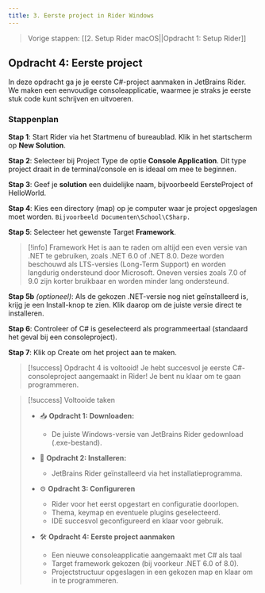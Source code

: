 ```yaml
---
title: 3. Eerste project in Rider Windows
---
```


> Vorige stappen: [[2. Setup Rider macOS||Opdracht 1: Setup Rider]]

## Opdracht 4: Eerste project
In deze opdracht ga je je eerste C#-project aanmaken in JetBrains Rider. We maken een eenvoudige consoleapplicatie, waarmee je straks je eerste stuk code kunt schrijven en uitvoeren.

### Stappenplan

**Stap 1**: Start Rider via het Startmenu of bureaublad. Klik in het startscherm op **New Solution**.

**Stap 2**: Selecteer bij Project Type de optie **Console Application**. Dit type project draait in de terminal/console en is ideaal om mee te beginnen.

**Stap 3**: Geef je **solution** een duidelijke naam, bijvoorbeeld EersteProject of HelloWorld.

**Stap 4**: Kies een directory (map) op je computer waar je project opgeslagen moet worden. `Bijvoorbeeld Documenten\School\CSharp.`

**Stap 5**: Selecteer het gewenste Target **Framework**.

> [!info] Framework
> Het is aan te raden om altijd een even versie van .NET te gebruiken, zoals .NET 6.0 of .NET 8.0. Deze worden beschouwd als LTS-versies (Long-Term Support) en worden langdurig ondersteund door Microsoft.
> Oneven versies zoals 7.0 of 9.0 zijn korter bruikbaar en worden minder lang ondersteund.

**Stap 5b** *(optioneel)*: Als de gekozen .NET-versie nog niet geïnstalleerd is, krijg je een Install-knop te zien. Klik daarop om de juiste versie direct te installeren.

**Stap 6**: Controleer of C# is geselecteerd als programmeertaal (standaard het geval bij een consoleproject).

**Stap 7**: Klik op Create om het project aan te maken.

> [!success] Opdracht 4 is voltooid!
> Je hebt succesvol je eerste C#-consoleproject aangemaakt in Rider! Je bent nu klaar om te gaan programmeren.

> [!success] Voltooide taken
> - 📥 **Opdracht 1: Downloaden:**
>   - De juiste Windows-versie van JetBrains Rider gedownload (.exe-bestand).
> 
> - 💾 **Opdracht 2: Installeren:**
>   - JetBrains Rider geïnstalleerd via het installatieprogramma.
>
> - ⚙️ **Opdracht 3: Configureren**
>   - Rider voor het eerst opgestart en configuratie doorlopen.
>   - Thema, keymap en eventuele plugins geselecteerd.
>   - IDE succesvol geconfigureerd en klaar voor gebruik.
> 
> - 🛠️ **Opdracht 4: Eerste project aanmaken**
>   - Een nieuwe consoleapplicatie aangemaakt met C# als taal
>   - Target framework gekozen (bij voorkeur .NET 6.0 of 8.0).
>   - Projectstructuur opgeslagen in een gekozen map en klaar om in te programmeren.
